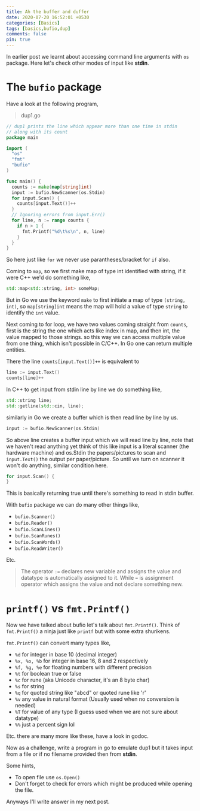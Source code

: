 ```yaml
---
title: Ah the buffer and duffer
date: 2020-07-20 16:52:01 +0530
categories: [Basics]
tags: [basics,bufio,dup]
comments: false
pin: true
---
```


In earlier post we learnt about accessing command line arguments with `os` package.
Here let's check other modes of input like __stdin__.

# The `bufio` package

Have a look at the following program,

> dup1.go

```go
// dup1 prints the line which appear more than one time in stdin
// along with its count
package main

import (
  "os"
  "fmt"
  "bufio"
)

func main() {
  counts := make(map[string]int)
  input := bufio.NewScanner(os.Stdin)
  for input.Scan() {
    counts[input.Text()]++
  }
  // Ignoring errors from input.Err()
  for line, n := range counts {
    if n > 1 {
      fmt.Printf("%d\t%s\n", n, line)
    }
  }
}
```

So here just like `for` we never use parantheses/bracket for `if` also.

Coming to `map`, so we first make map of type int identified with string, if it were C++ we'd do something like,
```cpp
std::map<std::string, int> someMap;
```
But in Go we use the keyword `make` to first initiate a map of type `(string, int)`, so `map[string]int`
means the map will hold a value of type `string` to identify the `int` value.

Next coming to for loop, we have two values coming straight from `counts`,
first is the string the one which acts like index in map, and then int, the value mapped to those strings.
so this way we can access multiple value from one thing, which isn't possible in C/C++.
In Go one can return multiple entities.

There the line `counts[input.Text()]++` is equivalent to
```go
line := input.Text()
counts[line]++
```

In C++ to get input from stdin line by line we do something like,
```cpp
std::string line;
std::getline(std::cin, line);
```

similarly in Go we create a buffer which is then read line by line by us.

```go
input := bufio.NewScanner(os.Stdin)
```
So above line creates a buffer input which we will read line by line, note that we haven't read anything yet
think of this like input is a literal scanner (the hardware machine) and os.Stdin the papers/pictures to scan
and `input.Text()` the output per paper/picture. So until we turn on scanner it won't do anything, similar condition here.

```go
for input.Scan() {
}
```
This is basically returning true until there's something to read in stdin buffer.

With `bufio` package we can do many other things like,

- `bufio.Scanner()`
- `bufio.Reader()`
- `bufio.ScanLines()`
- `bufio.ScanRunes()`
- `bufio.ScanWords()`
- `bufio.ReadWriter()`

Etc.

> The operator `:=` declares new variable and assigns the value and datatype is automatically assigned to it.
> While `=` is assignment operator which assigns the value and not declare something new.

# `printf()` vs `fmt.Printf()`
Now we have talked about bufio let's talk about `fmt.Printf()`.
Think of `fmt.Printf()` a ninja just like `printf` but with some extra shurikens.

`fmt.Printf()` can convert many types like,

- `%d`             for integer in base 10 (decimal integer)
- `%x, %o, %b`     for integer in base 16, 8 and 2 respectively
- `%f, %g, %e`     for floating numbers with different precision
- `%t`             for boolean true or false
- `%c`             for rune (aka Unicode character, it's an 8 byte char)
- `%s`             for string
- `%q`             for quoted string like "abcd" or quoted rune like 'r'
- `%v`             any value in natural format (Usually used when no conversion is needed)
- `%T`             for value of any type (I guess used when we are not sure about datatype)
- `%%`             just a percent sign lol

Etc. there are many more like these, have a look in godoc.

Now as a challenge, write a program in go to emulate dup1 but it takes input from a file or if no filename provided
then from **stdin**.

Some hints,
- To open file use `os.Open()`
- Don't forget to check for errors which might be produced while opening the file.

Anyways I'll write answer in my next post.
